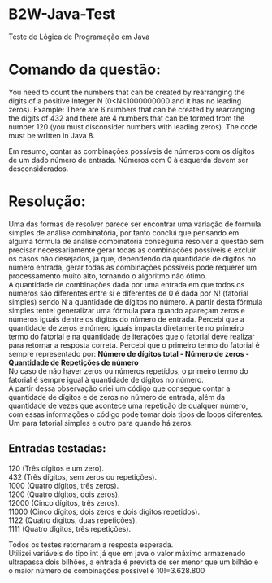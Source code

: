 # B2W-Java-Test
Teste de Lógica de Programação em Java

# Comando da questão:
You need to count the numbers that can be created by rearranging the digits of a positive Integer N (0<N<1000000000 and it has no leading zeros).
Example: There are 6 numbers that can be created by rearranging the digits of 432 and there are 4 numbers that can be formed from the number 120 (you must disconsider numbers with leading zeros).
The code must be written in Java 8.

Em resumo, contar as combinações possíveis de números com os dígitos de um dado número de entrada. Números com 0 à esquerda devem ser desconsiderados.

# Resolução:
Uma das formas de resolver parece ser encontrar uma variação de fórmula simples de análise combinatória, por tanto conclui que pensando em alguma fórmula de análise combinatória conseguiria resolver a questão sem precisar necessariamente gerar todas as combinações possíveis e excluir os casos não desejados, já que, dependendo da quantidade de dígitos no número entrada, gerar todas as combinações possíveis pode requerer um processamento muito alto, tornando o algoritmo não ótimo.   
A quantidade de combinações dada por uma entrada em que todos os números são diferentes entre si e diferentes de 0 é dada por N! (fatorial simples) sendo N a quantidade de dígitos no número. A partir desta fórmula simples tentei generalizar uma fórmula para quando apareçam zeros e números iguais dentre os dígitos do número de entrada.
Percebi que a quantidade de zeros e número iguais impacta diretamente no primeiro termo do fatorial e na quantidade de iterações que o fatorial deve realizar para retornar a resposta correta.
Percebi que o primeiro termo do fatorial é sempre representado por: **Número de dígitos total - Número de zeros - Quantidade de Repetições de número**   
No caso de não haver zeros ou números repetidos, o primeiro termo do fatorial é sempre igual à quantidade de dígitos no número.   
A partir dessa observação criei um código que consegue contar a quantidade de dígitos e de zeros no número de entrada, além da quantidade de vezes que acontece uma repetição de qualquer número, com essas informações o código pode tomar dois tipos de loops diferentes. Um para fatorial simples e outro para quando há zeros.   

## Entradas testadas:
120   (Três dígitos e um zero).   
432   (Três dígitos, sem zeros ou repetições).  
1000  (Quatro dígitos, três zeros).   
1200  (Quatro dígitos, dois zeros).   
12000 (Cinco dígitos, três zeros).   
11000 (Cinco dígitos, dois zeros e dois dígitos repetidos).   
1122  (Quatro dígitos, duas repetições).   
1111  (Quatro dígitos, três repetições).   

Todos os testes retornaram a resposta esperada.   
Utilizei variáveis do tipo int já que em java o valor máximo armazenado ultrapassa dois bilhões, a entrada é prevista de ser menor que um bilhão e o maior número de combinações possível é 10!=3.628.800
